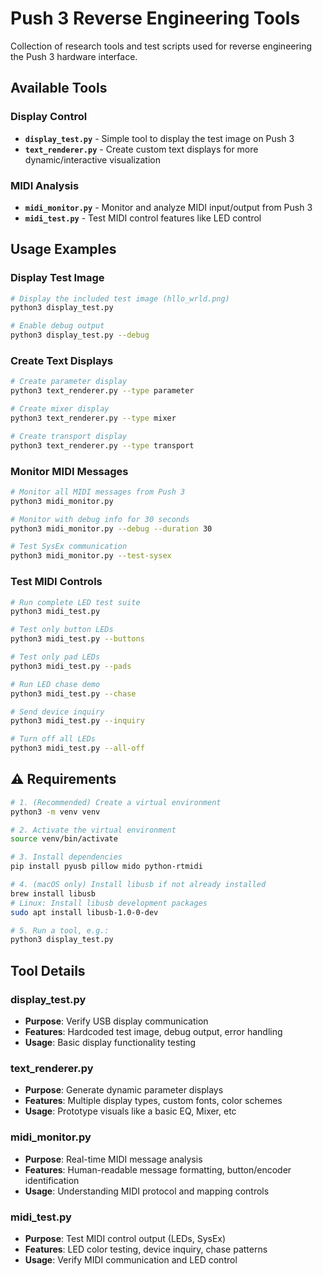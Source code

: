 # Push 3 Reverse Engineering Tools

Collection of research tools and test scripts used for reverse engineering the Push 3 hardware interface.

## Available Tools

### Display Control
- **`display_test.py`** - Simple tool to display the test image on Push 3
- **`text_renderer.py`** - Create custom text displays for more dynamic/interactive visualization

### MIDI Analysis  
- **`midi_monitor.py`** - Monitor and analyze MIDI input/output from Push 3
- **`midi_test.py`** - Test MIDI control features like LED control

## Usage Examples

### Display Test Image
```bash
# Display the included test image (hllo_wrld.png)
python3 display_test.py

# Enable debug output
python3 display_test.py --debug
```

### Create Text Displays
```bash
# Create parameter display
python3 text_renderer.py --type parameter

# Create mixer display
python3 text_renderer.py --type mixer

# Create transport display
python3 text_renderer.py --type transport
```

### Monitor MIDI Messages
```bash
# Monitor all MIDI messages from Push 3
python3 midi_monitor.py

# Monitor with debug info for 30 seconds
python3 midi_monitor.py --debug --duration 30

# Test SysEx communication
python3 midi_monitor.py --test-sysex
```

### Test MIDI Controls
```bash
# Run complete LED test suite
python3 midi_test.py

# Test only button LEDs
python3 midi_test.py --buttons

# Test only pad LEDs  
python3 midi_test.py --pads

# Run LED chase demo
python3 midi_test.py --chase

# Send device inquiry
python3 midi_test.py --inquiry

# Turn off all LEDs
python3 midi_test.py --all-off
```


## ⚠️ Requirements

```bash
# 1. (Recommended) Create a virtual environment
python3 -m venv venv

# 2. Activate the virtual environment
source venv/bin/activate

# 3. Install dependencies
pip install pyusb pillow mido python-rtmidi

# 4. (macOS only) Install libusb if not already installed
brew install libusb
# Linux: Install libusb development packages
sudo apt install libusb-1.0-0-dev

# 5. Run a tool, e.g.:
python3 display_test.py


```

## Tool Details

### display_test.py
- **Purpose**: Verify USB display communication
- **Features**: Hardcoded test image, debug output, error handling
- **Usage**: Basic display functionality testing

### text_renderer.py
- **Purpose**: Generate dynamic parameter displays
- **Features**: Multiple display types, custom fonts, color schemes
- **Usage**: Prototype visuals like a basic EQ, Mixer, etc

### midi_monitor.py  
- **Purpose**: Real-time MIDI message analysis
- **Features**: Human-readable message formatting, button/encoder identification
- **Usage**: Understanding MIDI protocol and mapping controls

### midi_test.py
- **Purpose**: Test MIDI control output (LEDs, SysEx)
- **Features**: LED color testing, device inquiry, chase patterns
- **Usage**: Verify MIDI communication and LED control
